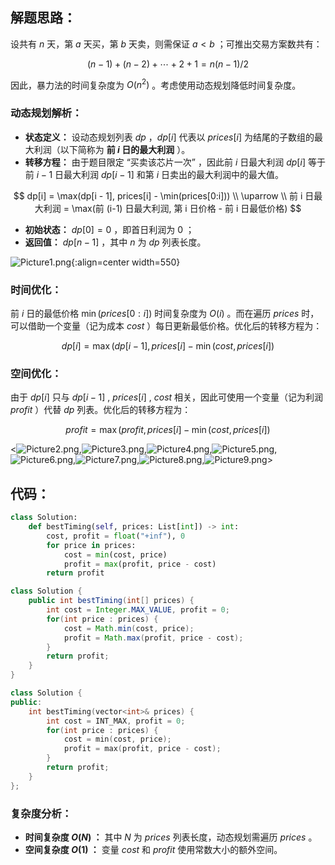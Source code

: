 ## 解题思路：

设共有 $n$ 天，第 $a$ 天买，第 $b$ 天卖，则需保证 $a < b$ ；可推出交易方案数共有：

$$
(n - 1) + (n - 2) + \cdots + 2 + 1 = n(n - 1) / 2
$$

因此，暴力法的时间复杂度为 $O(n^2)$ 。考虑使用动态规划降低时间复杂度。

### 动态规划解析：

- **状态定义：** 设动态规划列表 $dp$ ，$dp[i]$ 代表以 $prices[i]$ 为结尾的子数组的最大利润（以下简称为 **前 $i$ 日的最大利润** ）。
- **转移方程：** 由于题目限定 “买卖该芯片一次” ，因此前 $i$ 日最大利润 $dp[i]$ 等于前 $i - 1$ 日最大利润 $dp[i-1]$ 和第 $i$ 日卖出的最大利润中的最大值。

$$
dp[i] = \max(dp[i - 1], prices[i] - \min(prices[0:i])) \\
\uparrow \\
前 i 日最大利润 = \max(前 (i-1) 日最大利润, 第 i 日价格 - 前 i 日最低价格)
$$

- **初始状态：** $dp[0] = 0$ ，即首日利润为 $0$ ；
- **返回值：** $dp[n - 1]$ ，其中 $n$ 为 $dp$ 列表长度。

![Picture1.png](https://pic.leetcode-cn.com/1600880605-QGgqZW-Picture1.png){:align=center width=550}

### 时间优化：

前 $i$ 日的最低价格 $\min(prices[0:i])$ 时间复杂度为 $O(i)$ 。而在遍历 $prices$ 时，可以借助一个变量（记为成本 $cost$ ）每日更新最低价格。优化后的转移方程为：

$$
dp[i] = \max(dp[i - 1], prices[i] - \min(cost, prices[i])
$$

### 空间优化：

由于 $dp[i]$ 只与 $dp[i - 1]$ , $prices[i]$ , $cost$ 相关，因此可使用一个变量（记为利润 $profit$ ）代替 $dp$ 列表。优化后的转移方程为：

$$
profit = \max(profit, prices[i] - \min(cost, prices[i])
$$

<![Picture2.png](https://pic.leetcode-cn.com/1600880423-rEnBje-Picture2.png),![Picture3.png](https://pic.leetcode-cn.com/1600880423-GLrbjp-Picture3.png),![Picture4.png](https://pic.leetcode-cn.com/1600880423-PONxGf-Picture4.png),![Picture5.png](https://pic.leetcode-cn.com/1600880423-kuJwjX-Picture5.png),![Picture6.png](https://pic.leetcode-cn.com/1600880423-vQxDNV-Picture6.png),![Picture7.png](https://pic.leetcode-cn.com/1600880423-mcBVmr-Picture7.png),![Picture8.png](https://pic.leetcode-cn.com/1600880423-NIjPdB-Picture8.png),![Picture9.png](https://pic.leetcode-cn.com/1600880423-sNOhNp-Picture9.png)>

## 代码：

```Python []
class Solution:
    def bestTiming(self, prices: List[int]) -> int:
        cost, profit = float("+inf"), 0
        for price in prices:
            cost = min(cost, price)
            profit = max(profit, price - cost)
        return profit
```

```Java []
class Solution {
    public int bestTiming(int[] prices) {
        int cost = Integer.MAX_VALUE, profit = 0;
        for(int price : prices) {
            cost = Math.min(cost, price);
            profit = Math.max(profit, price - cost);
        }
        return profit;
    }
}
```

```C++ []
class Solution {
public:
    int bestTiming(vector<int>& prices) {
        int cost = INT_MAX, profit = 0;
        for(int price : prices) {
            cost = min(cost, price);
            profit = max(profit, price - cost);
        }
        return profit;
    }
};
```

### 复杂度分析：

- **时间复杂度 $O(N)$ ：** 其中 $N$ 为 $prices$ 列表长度，动态规划需遍历 $prices$ 。
- **空间复杂度 $O(1)$ ：** 变量 $cost$ 和 $profit$ 使用常数大小的额外空间。
